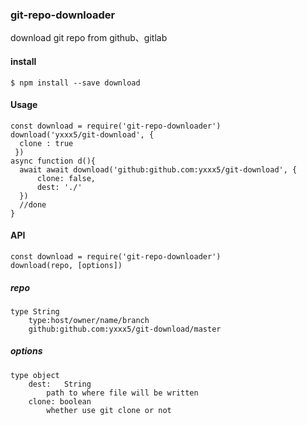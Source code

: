 ### git-repo-downloader
download git repo from github、gitlab

#### install

    $ npm install --save download

#### Usage

    const download = require('git-repo-downloader')
    download('yxxx5/git-download', {
      clone : true
     })
    async function d(){
      await await download('github:github.com:yxxx5/git-download', {
          clone: false,
          dest: './'
      })
      //done
    }

#### API
    const download = require('git-repo-downloader')
    download(repo, [options])

##### repo
    type String
        type:host/owner/name/branch
        github:github.com:yxxx5/git-download/master
##### options
    type object
        dest:   String
            path to where file will be written
        clone: boolean
            whether use git clone or not
